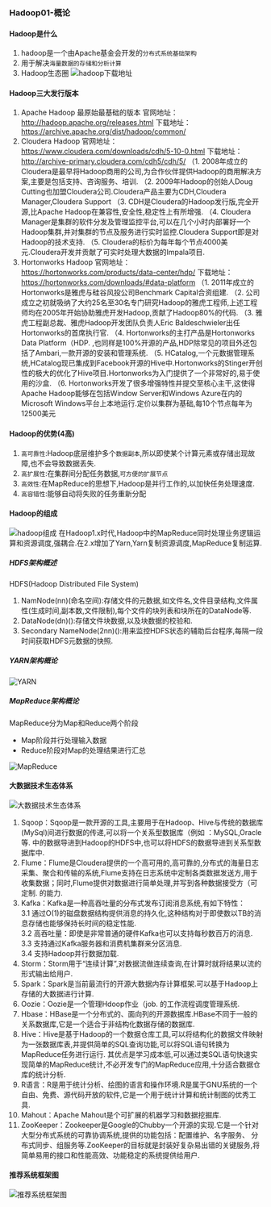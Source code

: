### Hadoop01-概论

#### Hadoop是什么
1. hadoop是一个由Apache基金会开发的`分布式系统基础架构`
2. 用于解决`海量数据的存储和分析计算`
3. Hadoop生态圈 ![hadoop下载地址](/postImg/Hadoop02.jpg )

#### Hadoop三大发行版本
1. Apache Hadoop 最原始最基础的版本
官网地址：http://hadoop.apache.org/releases.html
下载地址：https://archive.apache.org/dist/hadoop/common/
2. Cloudera Hadoop 
官网地址：https://www.cloudera.com/downloads/cdh/5-10-0.html
下载地址：http://archive-primary.cloudera.com/cdh5/cdh/5/
（1. 2008年成立的Cloudera是最早将Hadoop商用的公司,为合作伙伴提供Hadoop的商用解决方案,主要是包括支持、咨询服务、培训.
（2. 2009年Hadoop的创始人Doug Cutting也加盟Cloudera公司.Cloudera产品主要为CDH,Cloudera Manager,Cloudera Support
（3. CDH是Cloudera的Hadoop发行版,完全开源,比Apache Hadoop在兼容性,安全性,稳定性上有所增强.
（4. Cloudera Manager是集群的软件分发及管理监控平台,可以在几个小时内部署好一个Hadoop集群,并对集群的节点及服务进行实时监控.Cloudera Support即是对Hadoop的技术支持.
（5. Cloudera的标价为每年每个节点4000美元.Cloudera开发并贡献了可实时处理大数据的Impala项目.
3. Hortonworks Hadoop
官网地址：https://hortonworks.com/products/data-center/hdp/
下载地址：https://hortonworks.com/downloads/#data-platform
（1. 2011年成立的Hortonworks是雅虎与硅谷风投公司Benchmark Capital合资组建.
（2. 公司成立之初就吸纳了大约25名至30名专门研究Hadoop的雅虎工程师,上述工程师均在2005年开始协助雅虎开发Hadoop,贡献了Hadoop80%的代码.
（3. 雅虎工程副总裁、雅虎Hadoop开发团队负责人Eric Baldeschwieler出任Hortonworks的首席执行官.
（4. Hortonworks的主打产品是Hortonworks Data Platform（HDP. ,也同样是100%开源的产品,HDP除常见的项目外还包括了Ambari,一款开源的安装和管理系统.
（5. HCatalog,一个元数据管理系统,HCatalog现已集成到Facebook开源的Hive中.Hortonworks的Stinger开创性的极大的优化了Hive项目.Hortonworks为入门提供了一个非常好的,易于使用的沙盒.
（6. Hortonworks开发了很多增强特性并提交至核心主干,这使得Apache Hadoop能够在包括Window Server和Windows Azure在内的Microsoft Windows平台上本地运行.定价以集群为基础,每10个节点每年为12500美元


#### Hadoop的优势(4高)
1. `高可靠性`:Hadoop底层维护多个`数据副本`,所以即使某个计算元素或存储出现故障,也不会导致数据丢失.
2. `高扩展性`:在集群间分配任务数据,`可方便的扩展节点`
3. `高效性`:在MapReduce的思想下,Hadoop是并行工作的,以加快任务处理速度.
4. `高容错性`:能够自动将失败的任务重新分配

#### Hadoop的组成
![hadoop组成](/postImg/Hadoop03.jpg )
在Hadoop1.x时代,Hadoop中的MapReduce同时处理业务逻辑运算和资源调度,强耦合.在2.x增加了Yarn,Yarn复制资源调度,MapReduce复制运算.

##### HDFS架构概述
HDFS(Hadoop Distributed File System)
1. NamNode(nn)(命名空间):存储文件的元数据,如文件名,文件目录结构,文件属性(生成时间,副本数,文件限制),每个文件的块列表和块所在的DataNode等.
2. DataNode(dn)():存储文件块数据,以及块数据的校验和.
3. Secondary NameNode(2nn)():用来监控HDFS状态的辅助后台程序,每隔一段时间获取HDFS元数据的快照.

##### YARN架构概论
![YARN](/postImg/Hadoop04.jpg )

##### MapReduce架构概论
MapReduce分为Map和Reduce两个阶段
+ Map阶段并行处理输入数据
+ Reduce阶段对Map的处理结果进行汇总

![MapReduce](/postImg/Hadoop05.jpg )

#### 大数据技术生态体系
![大数据技术生态体系](/postImg/Hadoop06.jpg )

1. Sqoop：Sqoop是一款开源的工具,主要用于在Hadoop、Hive与传统的数据库(MySql)间进行数据的传递,可以将一个关系型数据库（例如 ：MySQL,Oracle 等. 中的数据导进到Hadoop的HDFS中,也可以将HDFS的数据导进到关系型数据库中.
2. Flume：Flume是Cloudera提供的一个高可用的,高可靠的,分布式的海量日志采集、聚合和传输的系统,Flume支持在日志系统中定制各类数据发送方,用于收集数据；同时,Flume提供对数据进行简单处理,并写到各种数据接受方（可定制. 的能力.
3. Kafka：Kafka是一种高吞吐量的分布式发布订阅消息系统,有如下特性：<br>
 3.1 通过O(1)的磁盘数据结构提供消息的持久化,这种结构对于即使数以TB的消息存储也能够保持长时间的稳定性能.<br>
 3.2 高吞吐量：即使是非常普通的硬件Kafka也可以支持每秒数百万的消息.<br>
 3.3 支持通过Kafka服务器和消费机集群来分区消息.<br>
 3.4 支持Hadoop并行数据加载.<br>
4. Storm：Storm用于“连续计算”,对数据流做连续查询,在计算时就将结果以流的形式输出给用户.
5. Spark：Spark是当前最流行的开源大数据内存计算框架.可以基于Hadoop上存储的大数据进行计算.
6. Oozie：Oozie是一个管理Hdoop作业（job. 的工作流程调度管理系统.
7. Hbase：HBase是一个分布式的、面向列的开源数据库.HBase不同于一般的关系数据库,它是一个适合于非结构化数据存储的数据库.
8. Hive：Hive是基于Hadoop的一个数据仓库工具,可以将结构化的数据文件映射为一张数据库表,并提供简单的SQL查询功能,可以将SQL语句转换为MapReduce任务进行运行. 其优点是学习成本低,可以通过类SQL语句快速实现简单的MapReduce统计,不必开发专门的MapReduce应用,十分适合数据仓库的统计分析.
10. R语言：R是用于统计分析、绘图的语言和操作环境.R是属于GNU系统的一个自由、免费、源代码开放的软件,它是一个用于统计计算和统计制图的优秀工具.
11. Mahout：Apache Mahout是个可扩展的机器学习和数据挖掘库.
12. ZooKeeper：Zookeeper是Google的Chubby一个开源的实现.它是一个针对大型分布式系统的可靠协调系统,提供的功能包括：配置维护、名字服务、 分布式同步、组服务等.ZooKeeper的目标就是封装好复杂易出错的关键服务,将简单易用的接口和性能高效、功能稳定的系统提供给用户.

#### 推荐系统框架图
![推荐系统框架图](/postImg/Hadoop07.jpg )


  

  